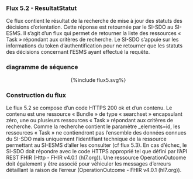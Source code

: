 
### Flux 5.2 - ResultatStatut

Ce flux contient le résultat de la recherche de mise à jour des statuts des décisions d’orientation. Cette réponse est retournée par le SI-SDO au SI-ESMS.
Il s’agit d’un flux qui permet de retourner la liste des ressources « Task » répondant aux critères de recherche. Le SI-SDO s’appuie sur les informations du token d’authentification pour ne retourner que les statuts des décisions concernant l’ESMS ayant effectué la requête.  


### diagramme de séquence 

<div style="text-align:center;"> {%include flux5.svg%} </div>


### Construction du flux

Le flux 5.2 se compose d’un code HTTPS 200 ok et d’un contenu. Le contenu est une ressource « Bundle » de type « searchset » encapsulant zéro, une ou plusieurs ressources « Task » répondant aux critères de recherche. Comme la recherche contient le paramètre _elements=id, les ressources « Task » ne contiendront pas l’ensemble des données connues du SI-SDO mais uniquement l’identifiant technique de la ressource permettant au SI-ESMS d’aller les consulter (cf flux 5.3). 
En cas d’échec, le SI-SDO doit répondre avec le code HTTPS approprié tel que défini par l’API REST FHIR (Http - FHIR v4.0.1 (hl7.org)). Une ressource OperationOutcome doit également y être associé pour véhiculer les messages d’erreurs détaillant la raison de l’erreur (OperationOutcome - FHIR v4.0.1 (hl7.org)).
